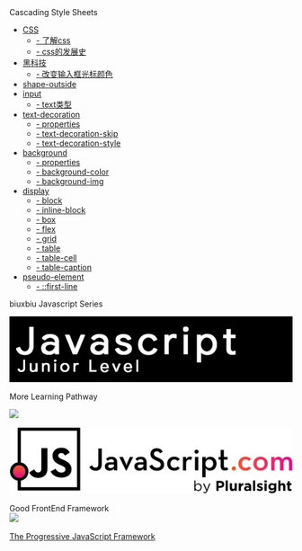 <!-- <img class="logo" src="img/logo.png" /> -->

<div class="sideBarTitle">Cascading Style Sheets</div>

* [CSS ](base/#Css)
    * [- 了解css ](base/#Css)
    * [- css的发展史 ](base/#css的发展史)
* [黑科技 ](tips/#tips)
    * [- 改变输入框光标颜色 ](tips/#改变输入框光标颜色)
* [shape-outside ](shape-outside/#shape-outside)
* [input ](input/#base)
    * [- text类型 ](input/#text类型)
* [text-decoration ](text-decoration/#text-decoration)
    * [- properties ](text-decoration/#properties)
    * [- text-decoration-skip ](text-decoration/#text-decoration-skip)
    * [- text-decoration-style ](text-decoration/#text-decoration-style)
* [background ](background/#background)
    * [- properties ](background/#properties)
    * [- background-color ](background/#background-color)
    * [- background-img ](background/#background-img)
* [display ](display/#display)
    * [- block ](display/#display)
    * [- inline-block ](display/#inline-block)
    * [- box ](display/#box)
    * [- flex ](display/#flex)
    * [- grid ](display/#grid)
    * [- table ](display/#table)
    * [- table-cell ](display/#table-cell)
    * [- table-caption ](display/#table-caption)
* [pseudo-element ](pseudo-element/#first-line)
    * [- ::first-line ](pseudo-element/#first-line)

<!-- * [- 链接里面套链接](base/#链接里面套链接) -->
<!-- * [- color](base/#color) -->


<div class="MoreWay">biuxbiu Javascript Series</div>

<a class="developerLogo" href="http://javascript-junior.biuxbiu.design/" target="_blank"><img src="img/javascript-junior-level.png"></a>

<div class="MoreWay">More Learning Pathway</div>

<a class="developerLogo" href="https://developer.mozilla.org/zh-CN/docs/Web/JavaScript" target="_blank"><img src="https://developer.mozilla.org/static/img/web-docs-sprite.22a6a085cf14.svg"></a>


<a class="developerLogo" href="https://www.javascript.com/" target="_blank"><img src="img/js-logo.png"></a>


<div class="MoreWay">Good FrontEnd Framework</div>

<a class="vueLogo" href="https://cn.vuejs.org/" target="_blank">
<img src="https://cn.vuejs.org/images/logo.png">
<p>The Progressive JavaScript Framework</p>
</a>

